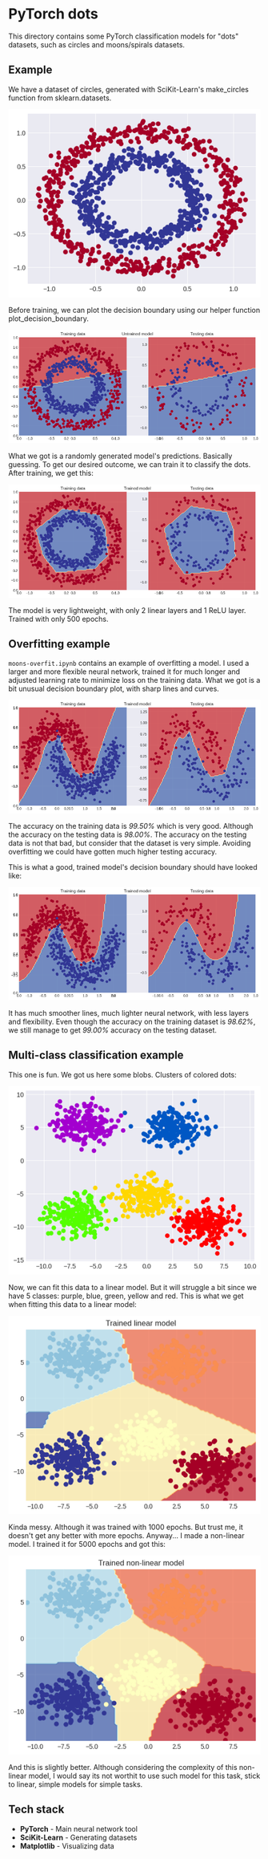 # PyTorch dots

This directory contains some PyTorch classification models for "dots" datasets, such as circles and moons/spirals datasets.

## Example

We have a dataset of circles, generated with SciKit-Learn's make_circles function from sklearn.datasets.

![Dataset](./plots/circles-dataset.png)

Before training, we can plot the decision boundary using our helper function plot_decision_boundary.

![Untrained model](./plots/circles-model-untrained.png)

What we got is a randomly generated model's predictions. Basically guessing. To get our desired outcome, we can train it to classify the dots. After training, we get this:

![Trained model](./plots/circles-model-trained.png)

The model is very lightweight, with only 2 linear layers and 1 ReLU layer. Trained with only 500 epochs.

## Overfitting example

`moons-overfit.ipynb` contains an example of overfitting a model. I used a larger and more flexible neural network, trained it for much longer and adjusted learning rate to minimize loss on the training data. What we got is a bit unusual decision boundary plot, with sharp lines and curves.

![Overfitted model](./plots/moons-model-overfit.png)

The accuracy on the training data is *99.50%* which is very good. Although the accuracy on the testing data is *98.00%*. The accuracy on the testing data is not that bad, but consider that the dataset is very simple. Avoiding overfitting we could have gotten much higher testing accuracy.

This is what a good, trained model's decision boundary should have looked like:

![Trained model](./plots/moons-model-trained.png)

It has much smoother lines, much lighter neural network, with less layers and flexibility. Even though the accuracy on the training dataset is *98.62%*, we still manage to get *99.00%* accuracy on the testing dataset.

## Multi-class classification example

This one is fun. We got us here some blobs. Clusters of colored dots:

![Blobs dataset](./plots/blobs-dataset.png)

Now, we can fit this data to a linear model. But it will struggle a bit since we have 5 classes: purple, blue, green, yellow and red. This is what we get when fitting this data to a linear model:

![Linear blobs model](./plots/blobs-model-linear.png)

Kinda messy. Although it was trained with 1000 epochs. But trust me, it doesn't get any better with more epochs. Anyway... I made a non-linear model. I trained it for 5000 epochs and got this:

![Non-linear blobs model](./plots/blobs-model-non-linear.png)

And this is slightly better. Although considering the complexity of this non-linear model, I would say its not worthit to use such model for this task, stick to linear, simple models for simple tasks.

## Tech stack

- **PyTorch** - Main neural network tool
- **SciKit-Learn** - Generating datasets
- **Matplotlib** - Visualizing data